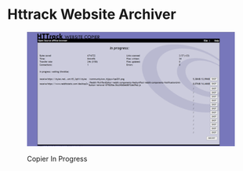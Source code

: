 # Httrack Website Archiver



<figure><img src=".gitbook/assets/image.png" alt=""><figcaption><p>Copier In Progress</p></figcaption></figure>
